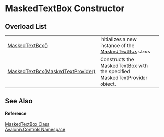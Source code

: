 # MaskedTextBox Constructor


## Overload List
<table>
<tr>
<td><a href="M_Avalonia_Controls_MaskedTextBox__ctor">MaskedTextBox()</a></td>
<td>Initializes a new instance of the <a href="T_Avalonia_Controls_MaskedTextBox">MaskedTextBox</a> class</td>
</tr>
<tr>
<td><a href="M_Avalonia_Controls_MaskedTextBox__ctor_1">MaskedTextBox(MaskedTextProvider)</a></td>
<td>Constructs the MaskedTextBox with the specified MaskedTextProvider object.</td>
</tr>
</table>

## See Also


#### Reference
<a href="T_Avalonia_Controls_MaskedTextBox">MaskedTextBox Class</a>  
<a href="N_Avalonia_Controls">Avalonia.Controls Namespace</a>  

